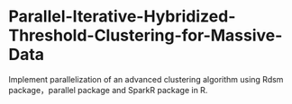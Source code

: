 # Parallel-Iterative-Hybridized-Threshold-Clustering-for-Massive-Data
Implement parallelization of an advanced clustering algorithm using Rdsm package，parallel package and SparkR package in R.
